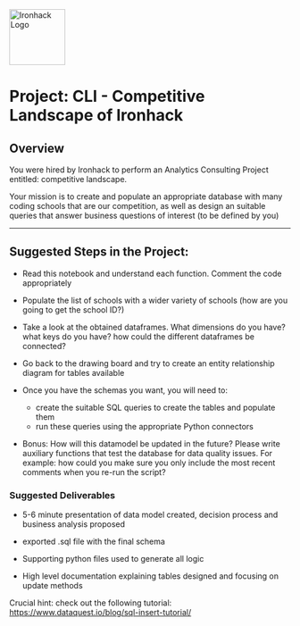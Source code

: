 <img src="https://bit.ly/2VnXWr2" alt="Ironhack Logo" width="100"/>

# Project: CLI - Competitive Landscape of Ironhack

## Overview

You were hired by Ironhack to perform an Analytics Consulting Project entitled: competitive landscape.

Your mission is to create and populate an appropriate database with many coding schools that are our competition, as well as design an suitable queries that answer business questions of interest (to be defined by you)

---

## Suggested Steps in the Project:

- Read this notebook and understand each function. Comment the code appropriately

- Populate the list of schools with a wider variety of schools (how are you going to get the school ID?)

- Take a look at the obtained dataframes. What dimensions do you have? what keys do you have? how could the different dataframes be connected?

- Go back to the drawing board and try to create an entity relationship diagram for tables available

- Once you have the schemas you want, you will need to:
  - create the suitable SQL queries to create the tables and populate them
  - run these queries using the appropriate Python connectors

- Bonus: How will this datamodel be updated in the future? Please write auxiliary functions that test the database for data quality issues. For example: how could you make sure you only include the most recent comments when you re-run the script?

### Suggested Deliverables

- 5-6 minute presentation of data model created, decision process and business analysis proposed

- exported .sql file with the final schema

- Supporting python files used to generate all logic

- High level documentation explaining tables designed and focusing on update methods

Crucial hint: check out the following tutorial: https://www.dataquest.io/blog/sql-insert-tutorial/
